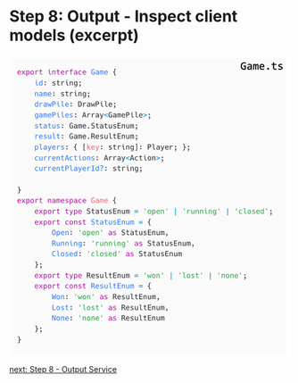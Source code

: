 # Step 8: Output - Inspect client models (excerpt)

![step-8-1](./info-material/Apodini-OAS-Instructions/step-8-1.png)

[next: Step 8 - Output Service](./step-8-2.md)
